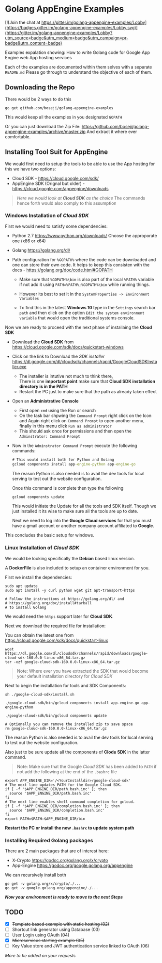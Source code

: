 # Golang AppEngine Examples

[![Join the chat at https://gitter.im/golang-appengine-examples/Lobby](https://badges.gitter.im/golang-appengine-examples/Lobby.svg)](https://gitter.im/golang-appengine-examples/Lobby?utm_source=badge&utm_medium=badge&utm_campaign=pr-badge&utm_content=badge)

Examples expalation showing:
 How to write Golang code for Google App Engine web App hosting services

 Each of the examples are documented within them selves with a separate `README.md`
 Please go through to understand the objective of each of them.

## Downloading the Repo

There would be 2 ways to do this

```shell
go get github.com/boseji/golang-appengine-examples
```

This would keep all the examples in you designated `GOPATH`

Or you can just download the Zip File:
https://github.com/boseji/golang-appengine-examples/archive/master.zip
And extract it where ever comfortable.

## Installing Tool Suit for AppEngine

We would first need to setup the tools to be able to use the App hosting for this
we have two options:

  - Cloud SDK - https://cloud.google.com/sdk/
  - AppEngine SDK (Orignal but older) - https://cloud.google.com/appengine/downloads

> *Here we would look at **Cloud SDK** as the choice*
> The commands hence forth would also comply to this assumption

### Windows Installation of *Cloud SDK*

First we would need to satisfy some dependencies:
  
  - Python 2.7 https://www.python.org/downloads/
    Choose the approporate one (x86 or x64)
  - Golang https://golang.org/dl/
  - Path configuration for `%GOPATH%` where the code 
  can be downloaded and one can store their own code.
  It helps to keep this consisten with the docs - https://golang.org/doc/code.html#GOPATH
    
    - Make sure that `%GOPATH%\bin` is also part of the local `%PATH%` variable 
    if not add it using `PATH=%PATH%;%GOPATH%\bin` while running things. 
    
    - However its best to set it in the 
     `SystemProperties -> Environment Variables`
    
    - To find this in the latest **Windows 10** type in the `Settings` search bar `path` and 
    then click on the option `Edit the system environment variable` that would open the 
    traditional systems console.

Now we are ready to proceed with the next phase of installaing the **Cloud SDK**

  - Download the **Cloud SDK** from https://cloud.google.com/sdk/docs/quickstart-windows  
  
  - Click on the link to Download the *SDK installer* 
  https://dl.google.com/dl/cloudsdk/channels/rapid/GoogleCloudSDKInstaller.exe
  
    - The installer is intutive not much to think there,    
    There is one **important point** make sure 
    that **Cloud SDK installation directory is in the PATH**
    - Restart the PC just to make sure that the path as already taken effect
  
  - Open an **Administrative Console**
   
    - First open `cmd` using the Run or search
    - On the task bar shpwing the `Command Prompt` right click on the Icon and 
    Again right click on `Command Prompt` to open another menu, finally in this 
    menu click `Run as administrator`
    - This should ask once for permissions and then open the `Adminstrator: Command Prompt`
  
  - Now in the `Adminstrator Command Prompt` execute the following commands:
    
    ```cmd
    # This would install both for Python and Golang
    gcloud components install app-engine-python app-engine-go
    ```

    The reason Python is also needed is to avail the dev tools for local serving 
    to test out the website configuration.

    Once this command is complete then type the following
    
    ```cmd
    gcloud components update
    ```

    This would initiate the Update for all the tools and SDK itself. 
    Though we just installed it its wise to make sure all the tools are up to date.

    Next we need to log into the **Google Cloud services** for that you 
    must have a gmail account or another company account affiliated to **Google**.

This concludes the basic setup for windows.

### Linux Installation of *Cloud SDK*

We would be looking specifically the **Debian** based linux version.

A **DockerFile** is also included to setup an container environment for you.

First we install the dependencies:

```shell
sudo apt update
sudo apt install -y curl python wget git apt-transport-https

# Follow the instructions at https://golang.org/dl/ and 
# https://golang.org/doc/install#tarball 
# to install Golang
```

We would need the `https` support later for **Cloud SDK**.

Next we download the required file for installation:

You can obtain the latest one from 
https://cloud.google.com/sdk/docs/quickstart-linux

```shell
wget https://dl.google.com/dl/cloudsdk/channels/rapid/downloads/google-cloud-sdk-160.0.0-linux-x86_64.tar.gz
tar -xzf google-cloud-sdk-160.0.0-linux-x86_64.tar.gz
```

> Note: Where ever you have extracted the SDK that 
would become your default installation directory for *Cloud SDK*

Next to begin the installation for tools and SDK Components:

```shell
sh ./google-cloud-sdk/install.sh

./google-cloud-sdk/bin/gcloud components install app-engine-go app-engine-python

./google-cloud-sdk/bin/gcloud components update

# Optionally you can remove the installed zip to save space
rm google-cloud-sdk-160.0.0-linux-x86_64.tar.gz
```

The reason Python is also needed is to avail the dev tools for local 
serving to test out the website configuration.

Also just to be sure update all the components of **Clodu SDK** in the latter command.

> Note: Make sure that the Google *Cloud SDK* has been added to `PATH` if 
not add the following at the end of the `.bashrc` file 
```shell
export APP_ENGINE_DIR='/<YourInstalldir>/google-cloud-sdk'
# The next line updates PATH for the Google Cloud SDK.
if [ -f '$APP_ENGINE_DIR/path.bash.inc' ]; then 
  source '$APP_ENGINE_DIR/path.bash.inc' 
fi
# The next line enables shell command completion for gcloud.
if [ -f '$APP_ENGINE_DIR/completion.bash.inc' ]; then
  source '$APP_ENGINE_DIR/completion.bash.inc'
fi
export PATH=$PATH:$APP_ENGINE_DIR/bin
```

**Restart the PC or install the new `.bashrc` to update system path**

### Installing Required Golang packages

There are 2 main packages that are of interest here:

 - X-Crypto https://godoc.org/golang.org/x/crypto
 - App-Engine
 https://godoc.org/google.golang.org/appengine

We can recursively install both
```shell
go get -v golang.org/x/crypto/./...
go get -v google.golang.org/appengine/./...
```

***Now your environment is ready to move to the next Steps***


## TODO

  - [X] ~~Template based example with static hosting (02)~~
  - [ ] Shortcut link generator using Database (03)
  - [ ] User Login using OAuth (04)
  - [x] ~~Microservices starting example (05)~~
  - [ ] Key Value store and JWT authentication service linked to OAuth (06)

*More to be added on your requests*

